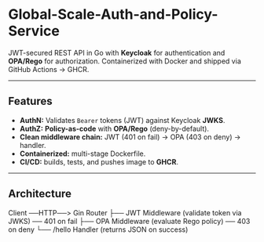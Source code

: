 # Global-Scale-Auth-and-Policy-Service

JWT-secured REST API in Go with **Keycloak** for authentication and **OPA/Rego** for authorization. Containerized with Docker and shipped via GitHub Actions → GHCR.

---

## Features
- **AuthN:** Validates `Bearer` tokens (JWT) against Keycloak **JWKS**.
- **AuthZ:** **Policy-as-code** with **OPA/Rego** (deny-by-default).
- **Clean middleware chain:** JWT (401 on fail) → OPA (403 on deny) → handler.
- **Containerized:** multi-stage Dockerfile.
- **CI/CD:** builds, tests, and pushes image to **GHCR**.

---

## Architecture
Client ──HTTP──> Gin Router
├── JWT Middleware (validate token via JWKS) ── 401 on fail
├── OPA Middleware (evaluate Rego policy) ── 403 on deny
└── /hello Handler (returns JSON on success)
